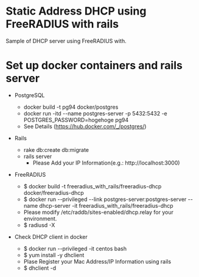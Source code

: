 # Static Address DHCP using FreeRADIUS with rails
Sample of DHCP server using FreeRADIUS with.

# Set up docker containers and rails server
* PostgreSQL
    * docker build -t pg94 docker/postgres
    * docker run -itd --name postgres-server -p 5432:5432 -e POSTGRES_PASSWORD=hogehoge pg94
    * See Details (https://hub.docker.com/_/postgres/)

* Rails
    * rake db:create db:migrate
    * rails server
        * Please Add your IP Information(e.g.: http://localhost:3000)

* FreeRADIUS
    * $ docker build -t freeradius_with_rails/freeradius-dhcp docker/freeradius-dhcp
    * $ docker run --privileged --link postgres-server:postgres-server --name dhcp-server -it freeradius_with_rails/freeradius-dhcp
    * Please modify /etc/raddb/sites-enabled/dhcp.relay for your environment.
    * $ radiusd -X

* Check DHCP client in docker
    * $ docker run --privileged -it centos bash
    * $ yum install -y dhclient
    * Plase Register your Mac Address/IP Information using rails
    * $ dhclient -d
